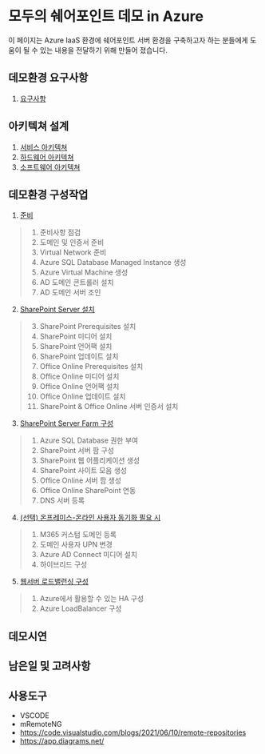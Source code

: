 # 모두의 쉐어포인트 데모 in Azure
이 페이지는 Azure IaaS 환경에 쉐어포인트 서버 환경을 구축하고자 하는 분들에게 도움이 될 수 있는 내용을 전달하기 위해 만들어 졌습니다.


## 데모환경 요구사항
1. [요구사항](1.Requirements)

## 아키텍쳐 설계
1. [서비스 아키텍쳐](2.Architecture/Architecture_Service.md)
2. [하드웨어 아키텍쳐](2.Architecture/Architecture_Hardware.md)
3. [소프트웨어 아키텍쳐](2.Architecture/Architecture_Software.md)

## 데모환경 구성작업
1. [준비](3.Deployments/1.Preparations.md)
> 1. 준비사항 점검
> 2. 도메인 및 인증서 준비
> 3. Virtual Network 준비
> 4. Azure SQL Database Managed Instance 생성
> 5. Azure Virtual Machine 생성
> 6. AD 도메인 콘트롤러 설치
> 7. AD 도메인 서버 조인

2. [SharePoint Server 설치](3.Deployments/2.Installation.md)
> 3. SharePoint Prerequisites 설치
> 4. SharePoint 미디어 설치
> 5. SharePoint 언어팩 설치
> 6. SharePoint 업데이트 설치
> 7. Office Online Prerequisites 설치
> 8. Office Online 미디어 설치
> 9. Office Online 언어팩 설치
> 10. Office Online 업데이트 설치
> 11. SharePoint & Office Online 서버 인증서 설치

3. [SharePoint Server Farm 구성](3.Deployments/3.Configuration.md)
> 1. Azure SQL Database 권한 부여
> 2. SharePoint 서버 팜 구성
> 3. SharePoint 웹 어플리케이션 생성
> 4. SharePoint 사이트 모음 생성
> 5. Office Online 서버 팜 생성
> 6. Office Online SharePoint 연동
> 7. DNS 서버 등록

4. [(선택) 온프레미스-온라인 사용자 동기화 필요 시](3.Deployments/4.Hybrid.md)
> 1. M365 커스텀 도메인 등록
> 2. 도메인 사용자 UPN 변경 
> 3. Azure AD Connect 미디어 설치
> 9. 하이브리드 구성

5. [웹서버 로드밸런싱 구성](3.Deployments/5.LoadBalancer.md)
> 1. Azure에서 활용할 수 있는 HA 구성
> 2. Azure LoadBalancer 구성

## 데모시연

## 남은일 및 고려사항


## 사용도구
* VSCODE
* mRemoteNG
* https://code.visualstudio.com/blogs/2021/06/10/remote-repositories 
* https://app.diagrams.net/ 
